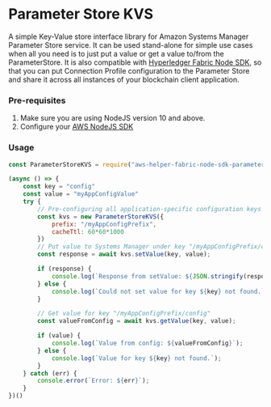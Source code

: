 # Parameter Store KVS

A simple Key-Value store interface library for Amazon Systems Manager Parameter Store service. It can be used stand-alone for simple use cases when all you need is to just put a value or get a value to/from the ParameterStore. It is also compatible with [Hyperledger Fabric Node SDK](https://fabricdocs.readthedocs.io/en/latest/nodeSDK/node-sdk-indepth.html#pluggability), so that you can put Connection Profile configuration to the Parameter Store and share it across all instances of your blockchain client application. 

### Pre-requisites

1. Make sure you are using NodeJS version 10 and above.
2. Configure your [AWS NodeJS SDK](https://docs.aws.amazon.com/sdk-for-javascript/v2/developer-guide/configuring-the-jssdk.html)

### Usage

``` Javascript
const ParameterStoreKVS = require("aws-helper-fabric-node-sdk-parameterstorekvs");

(async () => {
    const key = "config"
    const value = "myAppConfigValue"
    try {
        // Pre-configuring all application-specific configuration keys to start with "/myAppConfigPrefix"
        const kvs = new ParameterStoreKVS({
            prefix: "/myAppConfigPrefix",
            cacheTtl: 60*60*1000
        })
        // Put value to Systems Manager under key "/myAppConfigPrefix/config" and value "myAppConfigValue"
        const response = await kvs.setValue(key, value);

        if (response) {
            console.log(`Response from setValue: ${JSON.stringify(response)}`);
        } else {
            console.log(`Could not set value for key ${key} not found.`);
        }

        // Get value for key "/myAppConfigPrefix/config"
        const valueFromConfig = await kvs.getValue(key, value);

        if (value) {
            console.log(`Value from config: ${valueFromConfig}`);
        } else {
            console.log(`Value for key ${key} not found.`);
        }
    } catch (err) {
        console.error(`Error: ${err}`);
    }
})()
```
